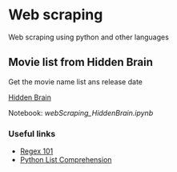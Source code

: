 # Web scraping

Web scraping using python and other languages


## Movie list from Hidden Brain

Get the movie name list ans release date

[Hidden Brain](https://www.npr.org/series/423302056/hidden-brain/archive)

Notebook: *webScraping_HiddenBrain.ipynb*


### Useful links

* [Regex 101](https://regex101.com/)
* [Python List Comprehension](https://www.programiz.com/python-programming/list-comprehension)
